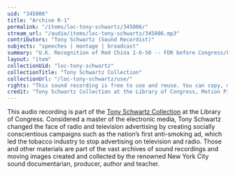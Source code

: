 ```yaml
---
uid: "345006"
title: "Archive R-1"
permalink: "/items/loc-tony-schwartz/345006/"
stream_url: "/audio/items/loc-tony-schwartz/345006.mp3"
contributors: "Tony Schwartz (Sound Recordist)"
subjects: "speeches | montage | broadcast"
summary: "U.K. Recognition of Red China 1-6-50 -- FDR before Congress/Foreign Affairs -- Republic of Phillipines (1:45) -- Nazi revival (1:38) -- Herbert Hoover and Socialism (2:35) -- Duke of Windsor (1:18) -- Noel Coward (3:00) -- Children and Santa (1:52) -- Canterbury cathedral /Christmas (:44) -- Pope Pius XII / Holy Year (2:00) -- Secretary of Defense Johnaon & Truman on Russia -- Stalin's birthday (1:05) -- Henry Kassidy? (:30) -- Christmas factory whistle (1:05) See paper file for accompanying material."
layout: "item"
collectionUid: "loc-tony-schwartz"
collectionTitle: "Tony Schwartz Collection"
collectionUrl: "/loc-tony-schwartz/use/"
rights: "This sound recording is free to use and reuse. You can copy, modify, distribute and perform the work, even for commercial purposes, all without asking permission. Attribution is recommended but not required."
credit: "Tony Schwartz Collection at the Library of Congress, Motion Picture, Broadcasting and Recorded Sound Division."
---
```


This audio recording is part of the [Tony Schwartz Collection](https://www.loc.gov/rr/record/schwartzcollection.html) at the Library of Congress. Considered a master of the electronic media, Tony Schwartz changed the face of radio and television advertising by creating socially conscientious campaigns such as the nation’s first anti-smoking ad, which led the tobacco industry to stop advertising on television and radio. Those and other materials are part of the vast archives of sound recordings and moving images created and collected by the renowned New York City sound documentarian, producer, author and teacher.